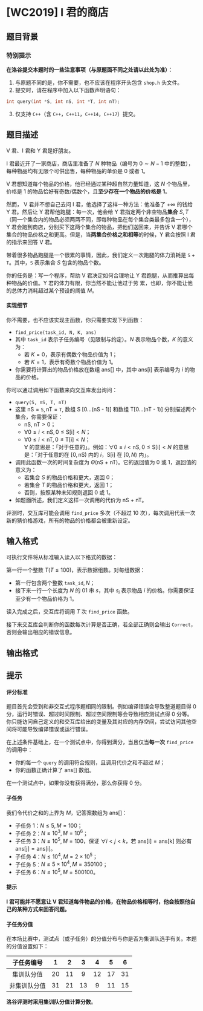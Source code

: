 # [WC2019] I 君的商店

## 题目背景

### 特别提示

**在洛谷提交本题时的一些注意事项（与原题面不同之处请以此处为准）：**

1. 与原题不同的是，你不需要，也不应该在程序开头包含 `shop.h` 头文件。
2. 提交时，请在程序中加入以下函数声明语句：

```cpp
int query(int *S, int nS, int *T, int nT);
```

3. 仅支持 `C++`（含 `C++`，`C++11`，`C++14`，`C++17`）提交。

## 题目描述

V 君、I 君和 Y 君是好朋友。

I 君最近开了一家商店，商店里准备了 $N$ 种物品（编号为 $0 \sim N - 1$ 中的整数），每种物品均有无限个可供出售，每种物品的单价是 $0$ 或者 $1$。

V 君想知道每个物品的价格，他已经通过某种超自然力量知道，这 $N$ 个物品里，价格是 $1$ 的物品恰好有奇数/偶数个，且**至少存在一个物品的价格是 $1$**。

然而， V 君并不想自己去问 I 君，他选择了这样一种方法：他准备了 $+\infty$ 的钱给 Y 君。然后让 Y 君帮他跑腿：每一次，他会给 Y 君指定两个非空物品**集合** $S, T$（同一个集合内的物品必须两两不同，即每种物品在每个集合类最多包含一个），Y 君会跑到商店，分别买下这两个集合的物品，把他们送回来，并告诉 V 君哪个集合的物品价格之和更高。但是，当**两集合价格之和相等**的时候，Y 君会按照 I 君的指示来回答 V 君。

带着很多物品跑腿是一个很累的事情，因此，我们定义一次跑腿的体力消耗是 $\texttt{S} + \texttt{T}$。其中，$\texttt{S}$ 表示集合 $S$ 包含的物品个数。

你的任务是：写一个程序，帮助 V 君决定如何合理地让 Y 君跑腿，从而推算出每种物品的价值。Y 君的体力有限，你当然不能让他过于劳 累，也即，你不能让他的总体力消耗超过某个预设的阈值 $M$。

#### 实现细节
你不需要，也不应该实现主函数，你只需要实现下列函数：
- `find_price(task_id, N, K, ans)`
- 其中 `task_id` 表示子任务编号（见限制与约定）。$N$ 表示物品个数，$K$ 的意义为：
  - 若 $K = 0$，表示有偶数个物品价值为 $1$；
  - 若 $K = 1$，表示有奇数个物品价值为 $1$。
- 你需要将计算出的物品价格放在数组 $\text{ans}[]$ 中，其中 $\text{ans[i]}$ 表示编号为 $i$ 的物品的价格。

你可以通过调用如下函数来向交互库发出询问：
- `query(S, nS, T, nT)`
- 这里 $\text{nS} = \texttt{S}, \text{nT} = \texttt{T}$, 数组 $\text{S [0\ldots (nS - 1)]}$ 和数组 $\text{T[0\ldots (nT - 1)]}$ 分别描述两个集合，你需要保证：
  - $\text{nS, nT} > 0$；
  - $\forall 0 \le i < \text{nS} , 0 \le \text{S[i]} < N$；
  - $\forall 0 \le i < \text{nT} , 0 \le \text{T[i]} < N$；  
$\forall$ 的意思是：「对于任意的」。例如：$\forall 0 \le i < \text{nS} , 0 \le \text{S[i]} < N$ 的意思是：「对于任意的在 $[0, \text{nS})$ 内的 $i$，$\text{S[i]}$ 在 $[0, N)$ 内」。
- 调用此函数一次的时间复杂度为 $\Theta(\text{nS + nT})$。它的返回值为 $0$ 或 $1$，返回值的意义为：
  - 若集合 $S$ 的物品价格和更大，返回 $0$；
  - 若集合 $T$ 的物品价格和更大，返回 $1$；
  - 否则，按照某种未知规则返回 $0$ 或 $1$。
- 如题面所述，我们定义这样一次调用的代价为 $\text{nS + nT}$。

评测时，交互库可能会调用 `find_price` 多次（不超过 $10$ 次），每次调用代表一次新的猜价格游戏，所有的物品的价格都会被重新设定。

## 输入格式

可执行文件将从标准输入读入以下格式的数据：

第一行一个整数 $T ( T \le 100 )$，表示数据组数。对每组数据：
- 第一行包含两个整数 $\texttt{task\_id}, N$；
- 接下来一行一个长度为 $N$ 的 $01$ 串 $s$，其中 $s_i$ 表示物品 $i$ 的价格。你需要保证至少有一个物品价格为 $1$。

读入完成之后，交互库将调用 $T$ 次 `find_price` 函数。

接下来交互库会判断你的函数每次计算是否正确，若全部正确则会输出 `Correct`，否则会输出相应的错误信息。

## 输出格式



## 提示

#### 评分标准

题目首先会受到和非交互式程序题相同的限制。例如编译错误会导致整道题目得 $0$ 分，运行时错误、超过时间限制、超过空间限制等会导致相应测试点得 $0$ 分等。你只能访问自己定义的和交互库给出的变量及其对应的内存空间，尝试访问其他空间将可能导致编译错误或运行错误。

在上述条件基础上，在一个测试点中，你得到满分，当且仅当**每一次** `find_price` 的调用中：
- 你的每一个 `query` 的调用符合规则，且调用代价之和不超过 $M$；
- 你的函数正确计算了 $\text{ans[]}$ 数组。

在一个测试点中，如果你没有获得满分，那么你获得 $0$ 分。

#### 子任务
我们令代价之和的上界为 $M$，记答案数组为 $\text{ans[]}$：
- 子任务 1：$N \le 5, M = 100$；
- 子任务 2：$N \le 10^3, M = 10^6$；
- 子任务 3：$N \le 10^5, M = 100$，保证 $\forall i < j < k$，若 $\text{ans[i]} = \text{ans[k]}$ 则必有 $\text{ans[j]} = \text{ans[i]}$。
- 子任务 4：$N \le 10^4, M = 2 \times 10^5$；
- 子任务 5：$N \le 5 \times 10^4, M = 350100$；
- 子任务 6：$N \le 10^5, M = 500100$。

#### 提示
**I 君可能并不愿意让 V 君知道每件物品的价格，在物品价格相等时，他会按照他自己的某种方式来回答问题。**

#### 子任务分值
在本场比赛中，测试点（或子任务）的分值分布与你是否为集训队选手有关。本题的分值设置如下：

| 子任务编号   | 1    | 2    | 3    | 4    | 5    | 6    |
| :------------: | :----: | :----: | :----: | :----: | :----: | :----: |
| 集训队分值   | $20$ | $11$ | $9$  | $12$ | $17$ | $31$ |
| 非集训队分值 | $31$ | $21$ | $13$ | $9$  | $11$ | $15$ |

**洛谷评测时采用集训队分值计算分数**。
